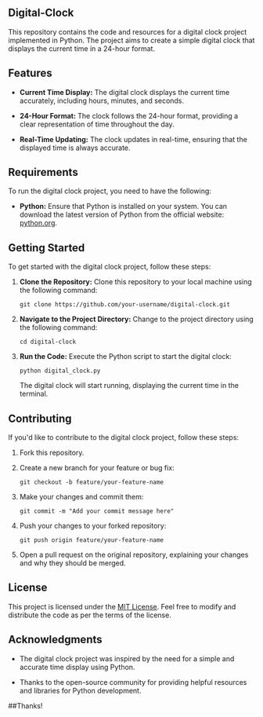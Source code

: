 ## Digital-Clock

This repository contains the code and resources for a digital clock project implemented in Python. The project aims to create a simple digital clock that displays the current time in a 24-hour format.

## Features

- **Current Time Display:** The digital clock displays the current time accurately, including hours, minutes, and seconds.

- **24-Hour Format:** The clock follows the 24-hour format, providing a clear representation of time throughout the day.

- **Real-Time Updating:** The clock updates in real-time, ensuring that the displayed time is always accurate.

## Requirements

To run the digital clock project, you need to have the following:

- **Python:** Ensure that Python is installed on your system. You can download the latest version of Python from the official website: [python.org](https://www.python.org).

## Getting Started

To get started with the digital clock project, follow these steps:

1. **Clone the Repository:** Clone this repository to your local machine using the following command:

   ```
   git clone https://github.com/your-username/digital-clock.git
   ```

2. **Navigate to the Project Directory:** Change to the project directory using the following command:

   ```
   cd digital-clock
   ```

3. **Run the Code:** Execute the Python script to start the digital clock:

   ```
   python digital_clock.py
   ```

   The digital clock will start running, displaying the current time in the terminal.

## Contributing

If you'd like to contribute to the digital clock project, follow these steps:

1. Fork this repository.

2. Create a new branch for your feature or bug fix:

   ```
   git checkout -b feature/your-feature-name
   ```

3. Make your changes and commit them:

   ```
   git commit -m "Add your commit message here"
   ```

4. Push your changes to your forked repository:

   ```
   git push origin feature/your-feature-name
   ```

5. Open a pull request on the original repository, explaining your changes and why they should be merged.

## License

This project is licensed under the [MIT License](LICENSE). Feel free to modify and distribute the code as per the terms of the license.

## Acknowledgments

- The digital clock project was inspired by the need for a simple and accurate time display using Python.

- Thanks to the open-source community for providing helpful resources and libraries for Python development.

##Thanks!
